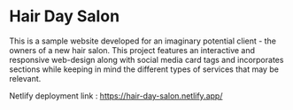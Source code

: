 # Hair Day Salon
This is a sample website developed for an imaginary potential client - the owners of a new hair salon. This project features an interactive and responsive web-design along with social media card tags and incorporates sections while keeping in mind the different types of services that may be relevant.

Netlify deployment link : https://hair-day-salon.netlify.app/ 
